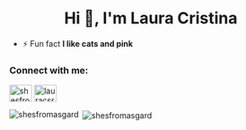 <h1 align="center">Hi 👋, I'm Laura Cristina</h1>

- ⚡ Fun fact **I like cats and pink**

<h3 align="left">Connect with me:</h3>
<p align="left">
<a href="https://twitter.com/shesfromasgard" target="blank"><img align="center" src="https://raw.githubusercontent.com/rahuldkjain/github-profile-readme-generator/master/src/images/icons/Social/twitter.svg" alt="shesfromasgard" height="30" width="40" /></a>
<a href="https://linkedin.com/in/lauracsrocha0" target="blank"><img align="center" src="https://raw.githubusercontent.com/rahuldkjain/github-profile-readme-generator/master/src/images/icons/Social/linked-in-alt.svg" alt="lauracsrocha0" height="30" width="40" /></a>
</p>

<p><img align="left" src="https://github-readme-stats.vercel.app/api/top-langs?username=shesfromasgard&show_icons=true&theme=dracula&locale=en&layout=compact" alt="shesfromasgard" /></p>

<p>&nbsp;<img align="center" src="https://github-readme-stats.vercel.app/api?username=shesfromasgard&show_icons=true&theme=dracula&locale=en" alt="shesfromasgard" /></p>
